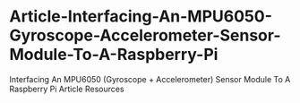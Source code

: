 # Article-Interfacing-An-MPU6050-Gyroscope-Accelerometer-Sensor-Module-To-A-Raspberry-Pi
Interfacing An MPU6050 (Gyroscope + Accelerometer) Sensor Module To A Raspberry Pi Article Resources
